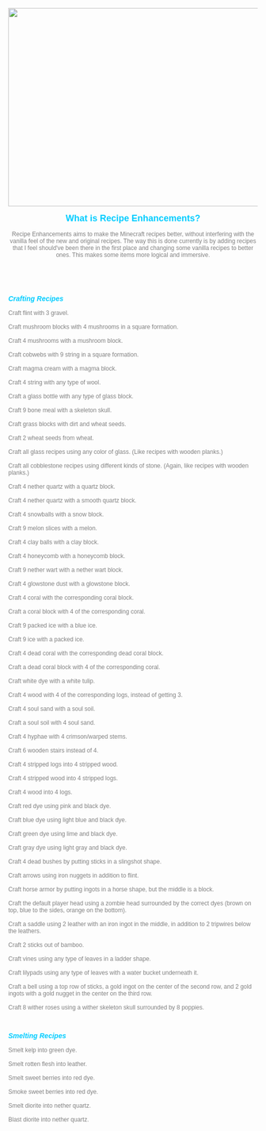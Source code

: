 <p><img src="https://i.imgur.com/jhhoT6F.png" width="1200" height="400" /></p>
<p style="text-align: center;"><span style="font-size: 18px; color: #00ccff;"><strong><span style="font-family: arial, helvetica, sans-serif;">What is Recipe Enhancements?</span></strong></span></p>
<p style="text-align: center;"><span style="font-family: arial, helvetica, sans-serif; font-size: 12px; color: #808080;">Recipe Enhancements aims to make the Minecraft recipes better, without interfering with the vanilla feel of the new and original recipes. The way this is done currently is by adding recipes that I feel should've been there in the first place and changing some vanilla recipes to better ones. This makes some items more logical and immersive.</span></p>
<p><span style="font-size: 12px; font-family: arial, helvetica, sans-serif;">&nbsp;</span></p>
<p>&nbsp;</p>
<p><span style="font-size: 14px;"><strong><span style="color: #00ccff;"><em><span style="font-family: arial, helvetica, sans-serif;">Crafting Recipes</span></em></span></strong></span></p>
<p><span style="font-family: arial, helvetica, sans-serif; font-size: 12px; color: #808080;">Craft flint with 3 gravel.</span></p>
<p><span style="font-family: arial, helvetica, sans-serif; font-size: 12px; color: #808080;">Craft mushroom blocks with 4 mushrooms in a square formation.</span></p>
<p><span style="font-family: arial, helvetica, sans-serif; font-size: 12px; color: #808080;">Craft 4 mushrooms with a mushroom block.</span></p>
<p><span style="font-family: arial, helvetica, sans-serif; font-size: 12px; color: #808080;">Craft cobwebs with 9 string in a square formation.</span></p>
<p><span style="font-family: arial, helvetica, sans-serif; font-size: 12px; color: #808080;">Craft magma cream with a magma block.</span></p>
<p><span style="font-family: arial, helvetica, sans-serif; font-size: 12px; color: #808080;">Craft 4 string with any type of wool.</span></p>
<p><span style="font-family: arial, helvetica, sans-serif; font-size: 12px; color: #808080;">Craft a glass bottle with any type of glass block.</span></p>
<p><span style="font-family: arial, helvetica, sans-serif; font-size: 12px; color: #808080;">Craft 9 bone meal with a skeleton skull.</span></p>
<p><span style="font-family: arial, helvetica, sans-serif; font-size: 12px; color: #808080;">Craft grass blocks with dirt and wheat seeds.</span></p>
<p><span style="font-family: arial, helvetica, sans-serif; font-size: 12px; color: #808080;">Craft 2 wheat seeds from wheat.</span></p>
<p><span style="font-family: arial, helvetica, sans-serif; font-size: 12px; color: #808080;">Craft all glass recipes using any color of glass. (Like recipes with wooden planks.)</span></p>
<p><span style="font-family: arial, helvetica, sans-serif; font-size: 12px; color: #808080;">Craft all cobblestone recipes using different kinds of stone. (Again, like recipes with wooden planks.)</span></p>
<p><span style="font-family: arial, helvetica, sans-serif; font-size: 12px; color: #808080;">Craft 4 nether quartz with a quartz block.</span></p>
<p><span style="font-family: arial, helvetica, sans-serif; font-size: 12px; color: #808080;">Craft 4 nether quartz with a smooth quartz block.</span></p>
<p><span style="font-family: arial, helvetica, sans-serif; font-size: 12px; color: #808080;">Craft 4 snowballs with a snow block.</span></p>
<p><span style="font-family: arial, helvetica, sans-serif; font-size: 12px; color: #808080;">Craft 9 melon slices with a melon.</span></p>
<p><span style="font-family: arial, helvetica, sans-serif; font-size: 12px; color: #808080;">Craft 4 clay balls with a clay block.</span></p>
<p><span style="font-family: arial, helvetica, sans-serif; font-size: 12px; color: #808080;">Craft 4 honeycomb with a honeycomb block.</span></p>
<p><span style="font-family: arial, helvetica, sans-serif; font-size: 12px; color: #808080;">Craft 9 nether wart with a nether wart block.</span></p>
<p><span style="font-family: arial, helvetica, sans-serif; font-size: 12px; color: #808080;">Craft 4 glowstone dust with a glowstone block.</span></p>
<p><span style="font-family: arial, helvetica, sans-serif; font-size: 12px; color: #808080;">Craft 4 coral with the corresponding coral block.</span></p>
<p><span style="font-family: arial, helvetica, sans-serif; font-size: 12px; color: #808080;">Craft a coral block with 4 of the corresponding coral.</span></p>
<p><span style="font-family: arial, helvetica, sans-serif; font-size: 12px; color: #808080;">Craft 9 packed ice with a blue ice.</span></p>
<p><span style="font-family: arial, helvetica, sans-serif; font-size: 12px; color: #808080;">Craft 9 ice with a packed ice.</span></p>
<p><span style="font-family: arial, helvetica, sans-serif; font-size: 12px; color: #808080;">Craft 4 dead coral with the corresponding dead coral block.</span></p>
<p><span style="font-family: arial, helvetica, sans-serif; font-size: 12px; color: #808080;">Craft a dead coral block with 4 of the corresponding coral.</span></p>
<p><span style="font-family: arial, helvetica, sans-serif; font-size: 12px; color: #808080;">Craft white dye with a white tulip.</span></p>
<p><span style="font-family: arial, helvetica, sans-serif; font-size: 12px; color: #808080;">Craft 4 wood with 4 of the corresponding logs, instead of getting 3.</span></p>
<p><span style="font-family: arial, helvetica, sans-serif; font-size: 12px; color: #808080;">Craft 4 soul sand with a soul soil.</span></p>
<p><span style="font-family: arial, helvetica, sans-serif; font-size: 12px; color: #808080;">Craft a soul soil with 4 soul sand.</span></p>
<p><span style="font-family: arial, helvetica, sans-serif; font-size: 12px; color: #808080;">Craft 4 hyphae with 4 crimson/warped stems.</span></p>
<p><span style="font-family: arial, helvetica, sans-serif; font-size: 12px; color: #808080;">Craft 6 wooden stairs instead of 4.</span></p>
<p><span style="font-family: arial, helvetica, sans-serif; font-size: 12px; color: #808080;">Craft 4 stripped logs into 4 stripped wood.</span></p>
<p><span style="font-family: arial, helvetica, sans-serif; font-size: 12px; color: #808080;">Craft 4 stripped wood into 4 stripped logs.</span></p>
<p><span style="font-family: arial, helvetica, sans-serif; font-size: 12px; color: #808080;">Craft 4 wood into 4 logs.</span></p>
<p><span style="font-family: arial, helvetica, sans-serif; font-size: 12px; color: #808080;">Craft red dye using pink and black dye.</span></p>
<p><span style="font-family: arial, helvetica, sans-serif; font-size: 12px; color: #808080;">Craft blue dye using light blue and black dye.</span></p>
<p><span style="font-family: arial, helvetica, sans-serif; font-size: 12px; color: #808080;">Craft green dye using lime and black dye.</span></p>
<p><span style="font-family: arial, helvetica, sans-serif; font-size: 12px; color: #808080;">Craft gray dye using light gray and black dye.</span></p>
<p><span style="font-family: arial, helvetica, sans-serif; font-size: 12px; color: #808080;">Craft 4 dead bushes by putting sticks in a slingshot shape.<br /></span></p>
<p><span style="font-family: arial, helvetica, sans-serif; font-size: 12px; color: #808080;">Craft arrows using iron nuggets in addition to flint.</span></p>
<p><span style="font-family: arial, helvetica, sans-serif; font-size: 12px; color: #808080;">Craft horse armor by putting ingots in a horse shape, but the middle is a block.</span></p>
<p><span style="font-family: arial, helvetica, sans-serif; font-size: 12px; color: #808080;">Craft the default player head using a zombie head surrounded by the correct dyes (brown on top, blue to the sides, orange on the bottom).</span></p>
<p><span style="font-family: arial, helvetica, sans-serif; font-size: 12px; color: #808080;">Craft a saddle using 2 leather with an iron ingot in the middle, in addition to 2 tripwires below the leathers.</span></p>
<p><span style="font-family: arial, helvetica, sans-serif; font-size: 12px; color: #808080;">Craft 2 sticks out of bamboo.</span></p>
<p><span style="font-family: arial, helvetica, sans-serif; font-size: 12px; color: #808080;">Craft vines using any type of leaves in a ladder shape.</span></p>
<p><span style="font-family: arial, helvetica, sans-serif; font-size: 12px; color: #808080;">Craft lilypads using any type of leaves with a water bucket underneath it.</span></p>
<p><span style="font-family: arial, helvetica, sans-serif; font-size: 12px; color: #808080;">Craft a bell using a top row of sticks, a gold ingot on the center of the second row, and 2 gold ingots with a gold nugget in the center on the third row.<br /></span></p>
<p><span style="font-family: arial, helvetica, sans-serif; font-size: 12px; color: #808080;">Craft 8 wither roses using a wither skeleton skull surrounded by 8 poppies.</span></p>
<p><span style="font-size: 12px; font-family: arial, helvetica, sans-serif;">&nbsp;</span></p>
<p><span style="font-size: 14px;"><strong><span style="color: #00ccff;"><em><span style="font-family: arial, helvetica, sans-serif;">Smelting Recipes</span></em></span></strong></span></p>
<p><span style="font-family: arial, helvetica, sans-serif; font-size: 12px; color: #808080;">Smelt kelp into green dye.</span></p>
<p><span style="font-family: arial, helvetica, sans-serif; font-size: 12px; color: #808080;">Smelt rotten flesh into leather.</span></p>
<p><span style="font-family: arial, helvetica, sans-serif; font-size: 12px; color: #808080;">Smelt sweet berries into red dye.</span></p>
<p><span style="font-family: arial, helvetica, sans-serif; font-size: 12px; color: #808080;">Smoke sweet berries into red dye.</span></p>
<p><span style="font-family: arial, helvetica, sans-serif; font-size: 12px; color: #808080;">Smelt diorite into nether quartz.</span></p>
<p><span style="font-family: arial, helvetica, sans-serif; font-size: 12px; color: #808080;">Blast diorite into nether quartz.</span></p>
<p><span style="font-family: arial, helvetica, sans-serif; font-size: 12px; color: #808080;">&nbsp;</span></p>
